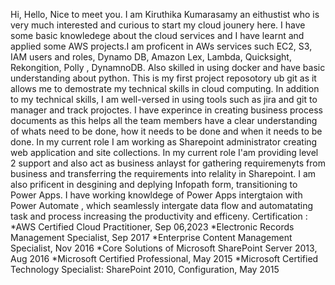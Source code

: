 Hi, Hello, Nice to meet you. I am Kiruthika Kumarasamy an eithustist who is very much interested and curious to start my cloud jounery here. I have some basic knowledege about the cloud services and I have learnt and applied some AWS projects.I am proficent in AWs services such EC2, S3, IAM users and roles, Dynamo DB, Amazon Lex, Lambda, Quicksight, Rekongition, Polly , DynamnoDB. Also skilled in using docker and have basic understanding about python. 
This is my first project reposotory ub git as it allows me to demostrate my technical skills in cloud computing. 
In addition to my technical skills, I am well-versed in using tools such as jira and git to manager and track projoctes. I have experince in creating business process documents as this helps all the team members have a clear understanding of whats need to be done, how it needs to be done and when it needs to be done.
In my current role I am working as Sharepoint administrator creating web application and site collections. In my current role I'am providing level 2 support and also act as business anlayst for gathering requiremenyts from business and transferring the requirements into relality in Sharepoint. I am also prificent in desgining and deplying Infopath form, transitioning to Power Apps. I have working knowldege of Power Apps intergtaion with Power Automate , which seamlessly intergate data flow and automatating task and process increasing the productivity and efficeny. 
Certification :
*AWS Certified Cloud Practitioner, Sep 06,2023
*Electronic Records Management Specialist, Sep 2017 
*Enterprise Content Management Specialist, Nov 2016 
*Core Solutions of Microsoft SharePoint Server 2013, Aug 2016 
*Microsoft Certified Professional, May 2015 
*Microsoft Certified Technology Specialist: SharePoint 2010, Configuration, May 2015
